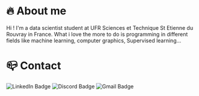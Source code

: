 # 🔥 About me
Hi ! I'm a data scientist student at UFR Sciences et Technique St Etienne du Rouvray in France. What i love the more to do is programming in different fields like machine learning, computer graphics, Supervised learning...

# 📪 Contact
<div id="badges">
  <img src="https://img.shields.io/badge/LinkedIn-blue?style=for-the-badge&logo=linkedin&logoColor=white" alt="LinkedIn Badge"/>
  <img src="https://img.shields.io/badge/Discord-cyan?style=for-the-badge&logo=discord&logoColor=white" alt="Discord Badge"/>
  <img src="https://img.shields.io/badge/Gmail-red?style=for-the-badge&logo=gmail&logoColor=white" alt="Gmail Badge"/>
</div>

